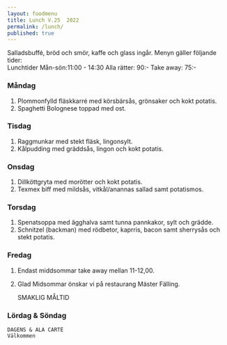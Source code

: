 ```yaml
---
layout: foodmenu
title: Lunch V.25  2022
permalink: /lunch/
published: true
---
```

Salladsbuffé, bröd och smör, kaffe och glass ingår.
Menyn gäller följande tider:  
Lunchtider  Mån-sön:11:00 - 14:30
Alla rätter: 90:- Take away: 75:-
                                
### Måndag
1. Plommonfylld fläskkarré med körsbärsås, grönsaker och kokt potatis.
2. Spaghetti Bolognese toppad med ost.

### Tisdag
1. Raggmunkar med stekt fläsk, lingonsylt.
2. Kålpudding med gräddsås, lingon och kokt potatis.

### Onsdag
1. Dillköttgryta med morötter och kokt potatis.
2. Texmex biff med mildsås, vitkål/anannas sallad samt potatismos.

### Torsdag
1. Spenatsoppa med ägghalva samt tunna pannkakor, sylt och grädde. 
2. Schnitzel (backman) med rödbetor, kaprris, bacon samt sherrysås och stekt potatis.

### Fredag  
1. Endast middsommar take away mellan 11-12,00.
2. Glad Midsommar önskar vi på restaurang Mäster Fälling.

   SMAKLIG MÅLTID
  
  ### Lördag & Söndag 
    DAGENS & ALA CARTÈ
    Välkommen
    
       
    

   
    
   
     
